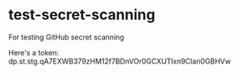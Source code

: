 # test-secret-scanning
For testing GitHub secret scanning

Here's a token: dp.st.stg.qA7EXWB379zHM12f7BDnVOr0GCXUTlxn9CIan0GBHVw
